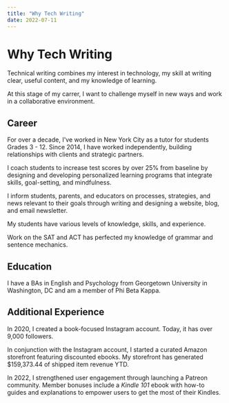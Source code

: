 ```yaml
---
title: "Why Tech Writing"
date: 2022-07-11
---
```

# Why Tech Writing

Technical writing combines my interest in technology, my skill at writing clear, useful content, and my knowledge of learning.

At this stage of my carrer, I want to challenge myself in new ways and work in a collaborative environment.

## Career

For over a decade, I've worked in New York City as a tutor for students Grades 3 - 12. Since 2014, I have worked independently, building relationships with clients and strategic partners.

I coach students to increase test scores by over 25% from baseline by designing and developing personalized learning programs that integrate skills, goal-setting, and mindfulness.

I inform students, parents, and educators on processes, strategies, and news relevant to their goals through writing and designing a website, blog, and email newsletter.

My students have various levels of knowledge, skills, and experience.

Work on the SAT and ACT has perfected my knowledge of grammar and sentence mechanics.


## Education

I have a BAs in English and Psychology from Georgetown University in Washington, DC and am a member of Phi Beta Kappa. 


## Additional Experience

In 2020, I created a book-focused Instagram account. Today, it has over 9,000 followers.

In conjunction with the Instagram account, I started a curated Amazon storefront featuring discounted ebooks. My storefront has generated $159,373.44 of shipped item revenue YTD.

In 2022, I strengthened user engagement through launching a Patreon community. Member bonuses include a *Kindle 101* ebook with how-to guides and explanations to empower users to get the most of their Kindles.

